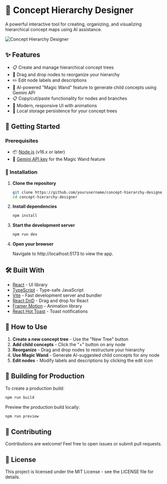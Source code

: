 # 🌳 Concept Hierarchy Designer

A powerful interactive tool for creating, organizing, and visualizing hierarchical concept maps using AI assistance.

![Concept Hierarchy Designer](https://via.placeholder.com/800x400?text=Concept+Hierarchy+Designer) <!-- Consider replacing this with an actual screenshot of your app -->

## ✨ Features

- 📋 Create and manage hierarchical concept trees
- 🔄 Drag and drop nodes to reorganize your hierarchy
- ✏️ Edit node labels and descriptions
- 🧠 AI-powered "Magic Wand" feature to generate child concepts using Gemini API
- 📋 Copy/cut/paste functionality for nodes and branches
- 🌈 Modern, responsive UI with animations
- 💾 Local storage persistence for your concept trees

## 🚀 Getting Started

### Prerequisites

- 📦 [Node.js](https://nodejs.org/) (v16.x or later)
- 🔑 [Gemini API key](https://ai.google.dev/) for the Magic Wand feature

### 🔧 Installation

1. **Clone the repository**
   ```bash
   git clone https://github.com/yourusername/concept-hierarchy-designer.git
   cd concept-hierarchy-designer
   ```

2. **Install dependencies**
   ```bash
   npm install
   ```

3. **Start the development server**
   ```bash
   npm run dev
   ```

4. **Open your browser**

   Navigate to http://localhost:5173 to view the app.

## 🛠️ Built With

- [React](https://react.dev/) - UI library
- [TypeScript](https://www.typescriptlang.org/) - Type-safe JavaScript
- [Vite](https://vitejs.dev/) - Fast development server and bundler
- [React DnD](https://react-dnd.github.io/react-dnd/) - Drag and drop for React
- [Framer Motion](https://www.framer.com/motion/) - Animation library
- [React Hot Toast](https://react-hot-toast.com/) - Toast notifications

## 📖 How to Use

1. **Create a new concept tree** - Use the "New Tree" button
2. **Add child concepts** - Click the "+" button on any node
3. **Reorganize** - Drag and drop nodes to restructure your hierarchy
4. **Use Magic Wand** - Generate AI-suggested child concepts for any node
5. **Edit nodes** - Modify labels and descriptions by clicking the edit icon

## 🧪 Building for Production

To create a production build:

```bash
npm run build
```

Preview the production build locally:

```bash
npm run preview
```

## 🤝 Contributing

Contributions are welcome! Feel free to open issues or submit pull requests.

## 📄 License

This project is licensed under the MIT License - see the LICENSE file for details.
